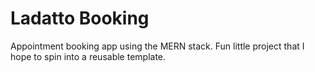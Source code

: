 # Ladatto Booking
Appointment booking app using the MERN stack. Fun little project that I hope to spin into a reusable template.